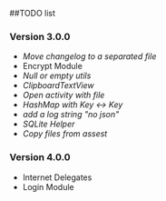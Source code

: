 ##TODO list

### Version 3.0.0
 - *Move changelog to a separated file*
 - Encrypt Module
 - *Null or empty utils*
 - *ClipboardTextView*
 - *Open activity with file*
 - *HashMap with Key <-> Key*
 - *add a log string "no json"*
 - *SQLite Helper*
 - *Copy files from assest*

### Version 4.0.0
 - Internet Delegates
 - Login Module

